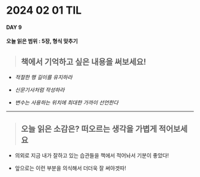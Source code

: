 # **2024 02 01 TIL**

#### **DAY 9** &nbsp;

**오늘 읽은 범위 : 5장, 형식 맞추기**

> ## 책에서 기억하고 싶은 내용을 써보세요!

- _적절한 행 길이를 유지하라_

- _신문기사처럼 작성하라_

- _변수는 사용하는 위치에 최대한 가까이 선언한다_

---

> ## 오늘 읽은 소감은? 떠오르는 생각을 가볍게 적어보세요

- 의외로 지금 내가 잘하고 있는 습관들을 책에서 적어놔서 기분이 좋았다!
  &nbsp;

- 앞으로는 이런 부분을 의식해서 더더욱 잘 써야겟따!
